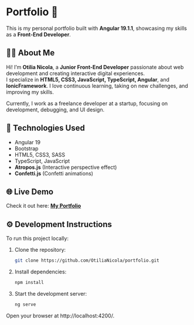 # Portfolio 🎨  
This is my personal portfolio built with **Angular 19.1.1**, showcasing my skills as a **Front-End Developer**.  

## 👩‍💻 About Me  
Hi! I’m **Otilia Nicola**, a **Junior Front-End Developer** passionate about web development and creating interactive digital experiences.  
I specialize in **HTML5, CSS3, JavaScript, TypeScript, Angular**, and **IonicFramework**. I love continuous learning, taking on new challenges, and improving my skills.  

Currently, I work as a freelance developer at a startup, focusing on development, debugging, and UI design.  

## 🚀 Technologies Used  
- Angular 19  
- Bootstrap  
- HTML5, CSS3, SASS  
- TypeScript, JavaScript  
- **Atropos.js** (Interactive perspective effect)  
- **Confetti.js** (Confetti animations)  

## 🌐 Live Demo  
Check it out here: [**My Portfolio**](https://portfolio-otilia-nicola.vercel.app/)  

## ⚙️ Development Instructions  
To run this project locally:  
1. Clone the repository:  
   ```bash
   git clone https://github.com/OtiliaNicola/portfolio.git

2. Install dependencies:  
   ```bash
   npm install
3. Start the development server:  
   ```bash
   ng serve
Open your browser at http://localhost:4200/.
